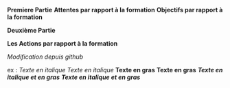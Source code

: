 
**Premiere Partie**
**Attentes par rapport à la formation**
**Objectifs par rapport à la formation**


**Deuxième Partie**

**Les Actions par rapport à la formation**

_Modification depuis github_ 


ex :
*Texte en italique*
_Texte en italique_
**Texte en gras**
__Texte en gras__
***Texte en italique et en gras***
___Texte en italique et en gras___
